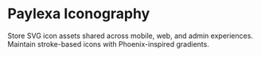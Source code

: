 # Paylexa Iconography

Store SVG icon assets shared across mobile, web, and admin experiences. Maintain stroke-based icons with Phoenix-inspired gradients.

